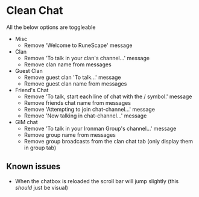 # Clean Chat

All the below options are toggleable

- Misc
  - Remove 'Welcome to RuneScape' message
- Clan
  - Remove 'To talk in your clan's channel...' message
  - Remove clan name from messages
- Guest Clan
  - Remove guest clan 'To talk...' message
  - Remove guest clan name from messages
- Friend's Chat
  - Remove 'To talk, start each line of chat with the / symbol.' message
  - Remove friends chat name from messages
  - Remove 'Attempting to join chat-channel...' message
  - Remove 'Now talking in chat-channel...' message
- GIM chat
  - Remove 'To talk in your Ironman Group's channel...' message
  - Remove group name from messages
  - Remove group broadcasts from the clan chat tab (only display them in group tab)

## Known issues
 - When the chatbox is reloaded the scroll bar will jump slightly (this *should* just be visual)
